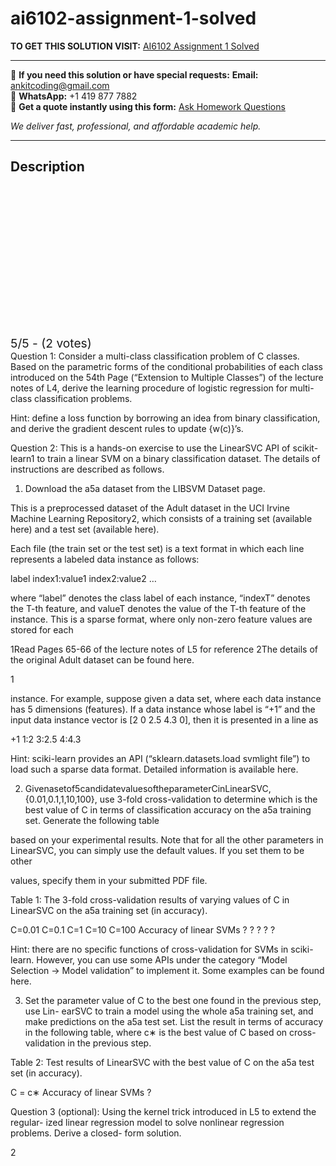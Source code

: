 # ai6102-assignment-1-solved
**TO GET THIS SOLUTION VISIT:** [AI6102 Assignment 1 Solved](https://www.ankitcodinghub.com/product/ai6102-assignment-1-solved/)


---

📩 **If you need this solution or have special requests:** **Email:** ankitcoding@gmail.com  
📱 **WhatsApp:** +1 419 877 7882  
📄 **Get a quote instantly using this form:** [Ask Homework Questions](https://www.ankitcodinghub.com/services/ask-homework-questions/)

*We deliver fast, professional, and affordable academic help.*

---

<h2>Description</h2>



<div class="kk-star-ratings kksr-auto kksr-align-center kksr-valign-top" data-payload="{&quot;align&quot;:&quot;center&quot;,&quot;id&quot;:&quot;95330&quot;,&quot;slug&quot;:&quot;default&quot;,&quot;valign&quot;:&quot;top&quot;,&quot;ignore&quot;:&quot;&quot;,&quot;reference&quot;:&quot;auto&quot;,&quot;class&quot;:&quot;&quot;,&quot;count&quot;:&quot;2&quot;,&quot;legendonly&quot;:&quot;&quot;,&quot;readonly&quot;:&quot;&quot;,&quot;score&quot;:&quot;5&quot;,&quot;starsonly&quot;:&quot;&quot;,&quot;best&quot;:&quot;5&quot;,&quot;gap&quot;:&quot;4&quot;,&quot;greet&quot;:&quot;Rate this product&quot;,&quot;legend&quot;:&quot;5\/5 - (2 votes)&quot;,&quot;size&quot;:&quot;24&quot;,&quot;title&quot;:&quot;AI6102 Assignment 1 Solved&quot;,&quot;width&quot;:&quot;138&quot;,&quot;_legend&quot;:&quot;{score}\/{best} - ({count} {votes})&quot;,&quot;font_factor&quot;:&quot;1.25&quot;}">

<div class="kksr-stars">

<div class="kksr-stars-inactive">
            <div class="kksr-star" data-star="1" style="padding-right: 4px">


<div class="kksr-icon" style="width: 24px; height: 24px;"></div>
        </div>
            <div class="kksr-star" data-star="2" style="padding-right: 4px">


<div class="kksr-icon" style="width: 24px; height: 24px;"></div>
        </div>
            <div class="kksr-star" data-star="3" style="padding-right: 4px">


<div class="kksr-icon" style="width: 24px; height: 24px;"></div>
        </div>
            <div class="kksr-star" data-star="4" style="padding-right: 4px">


<div class="kksr-icon" style="width: 24px; height: 24px;"></div>
        </div>
            <div class="kksr-star" data-star="5" style="padding-right: 4px">


<div class="kksr-icon" style="width: 24px; height: 24px;"></div>
        </div>
    </div>

<div class="kksr-stars-active" style="width: 138px;">
            <div class="kksr-star" style="padding-right: 4px">


<div class="kksr-icon" style="width: 24px; height: 24px;"></div>
        </div>
            <div class="kksr-star" style="padding-right: 4px">


<div class="kksr-icon" style="width: 24px; height: 24px;"></div>
        </div>
            <div class="kksr-star" style="padding-right: 4px">


<div class="kksr-icon" style="width: 24px; height: 24px;"></div>
        </div>
            <div class="kksr-star" style="padding-right: 4px">


<div class="kksr-icon" style="width: 24px; height: 24px;"></div>
        </div>
            <div class="kksr-star" style="padding-right: 4px">


<div class="kksr-icon" style="width: 24px; height: 24px;"></div>
        </div>
    </div>
</div>


<div class="kksr-legend" style="font-size: 19.2px;">
            5/5 - (2 votes)    </div>
    </div>
<div class="page" title="Page 1">
<div class="layoutArea">
<div class="column">
Question 1: Consider a multi-class classification problem of C classes. Based on the parametric forms of the conditional probabilities of each class introduced on the 54th Page (“Extension to Multiple Classes”) of the lecture notes of L4, derive the learning procedure of logistic regression for multi-class classification problems.

Hint: define a loss function by borrowing an idea from binary classification, and derive the gradient descent rules to update {w(c)}’s.

Question 2: This is a hands-on exercise to use the LinearSVC API of scikit-learn1 to train a linear SVM on a binary classification dataset. The details of instructions are described as follows.

1. Download the a5a dataset from the LIBSVM Dataset page.

This is a preprocessed dataset of the Adult dataset in the UCI Irvine Machine Learning Repository2, which consists of a training set (available here) and a test set (available here).

Each file (the train set or the test set) is a text format in which each line represents a labeled data instance as follows:

label index1:value1 index2:value2 …

where “label” denotes the class label of each instance, “indexT” denotes the T-th feature, and valueT denotes the value of the T-th feature of the instance. This is a sparse format, where only non-zero feature values are stored for each

1Read Pages 65-66 of the lecture notes of L5 for reference 2The details of the original Adult dataset can be found here.

1

</div>
</div>
</div>
<div class="page" title="Page 2">
<div class="layoutArea">
<div class="column">
instance. For example, suppose given a data set, where each data instance has 5 dimensions (features). If a data instance whose label is “+1” and the input data instance vector is [2 0 2.5 4.3 0], then it is presented in a line as

+1 1:2 3:2.5 4:4.3

Hint: sciki-learn provides an API (“sklearn.datasets.load svmlight file”) to load such a sparse data format. Detailed information is available here.

2. Givenasetof5candidatevaluesoftheparameterCinLinearSVC,{0.01,0.1,1,10,100}, use 3-fold cross-validation to determine which is the best value of C in terms of classification accuracy on the a5a training set. Generate the following table

based on your experimental results. Note that for all the other parameters in LinearSVC, you can simply use the default values. If you set them to be other

values, specify them in your submitted PDF file.

Table 1: The 3-fold cross-validation results of varying values of C in LinearSVC on the a5a training set (in accuracy).

C=0.01 C=0.1 C=1 C=10 C=100 Accuracy of linear SVMs ? ? ? ? ?

Hint: there are no specific functions of cross-validation for SVMs in sciki-learn. However, you can use some APIs under the category “Model Selection → Model validation” to implement it. Some examples can be found here.

3. Set the parameter value of C to the best one found in the previous step, use Lin- earSVC to train a model using the whole a5a training set, and make predictions on the a5a test set. List the result in terms of accuracy in the following table, where c∗ is the best value of C based on cross-validation in the previous step.

Table 2: Test results of LinearSVC with the best value of C on the a5a test set (in accuracy).

C = c∗ Accuracy of linear SVMs ?

Question 3 (optional): Using the kernel trick introduced in L5 to extend the regular- ized linear regression model to solve nonlinear regression problems. Derive a closed- form solution.

2

</div>
</div>
</div>
